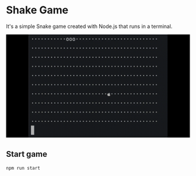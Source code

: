 # Shake Game 

It's a simple Snake game created with Node.js that runs in a terminal.

![Snake game preview](.demo/preview.gif)

## Start game
 ```console
npm run start
 ```
